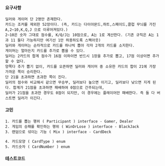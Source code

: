 #### 요구사항
    딜러와 게이머 단 2명만 존재한다.
    카드는 조커를 제외한 52장이다. (즉, 카드는 다이아몬드,하트,스페이드,클럽 무늬를 가진 A,2~10,K,Q,J 으로 이루어져있다.)
    2~10은 숫자 그대로 점수를, K/Q/J는 10점으로, A는 1로 계산한다. (기존 규칙은 A는 1과 11 둘다 가능하지만 여기선 1만 허용하도록 스펙아웃)
    딜러와 게이머는 순차적으로 카드를 하나씩 뽑아 각자 2개의 카드를 소지한다.
    게이머는 얼마든지 카드를 추가로 뽑을 수 있다.
    딜러는 2카드의 합계 점수가 16점 이하이면 반드시 1장을 추가로 뽑고, 17점 이상이면 추가할 수 없다.
    양쪽다 추가 뽑기 없이, 카드를 오픈하면 딜러와 게이머 중 소유한 카드의 합이 21에 가장 가까운 쪽이 승리한다.
    단 21을 초과하면 초과한 쪽이 진다.
    딜러의 점수와 비교해서 같으면 무승부, 딜러보다 높으면 이기고, 딜러보다 낮으면 지게 된다. 합계가 21점을 초과하면 패배하여 0점으로 간주되는데, 
    딜러가 21점을 초과한 경우도 0점이 되지만, 이 경우에는 플레이어만 패배한다. 즉 둘 다 버스트면 딜러가 이긴다.
#### 고민
    1. 카드를 뽑는 행위 ( Participant ) interface - Gamer, Dealer
    2. 게임의 승패를 확인하는 행위 ( WinOrLose ) interface - BlackJack
    3. 랜덤으로 섞이는 기능 ( Mix ) interface - CardDeck
    
    4. 카드모양 ( CardType ) enum 
    5. 카드숫자 ( CardNumber ) enum
#### 테스트코드